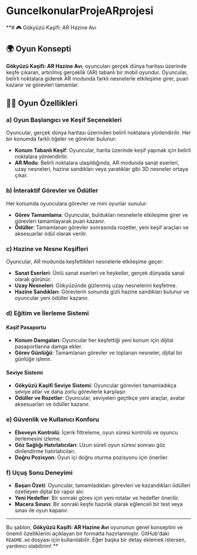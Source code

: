 # GuncelkonularProjeARprojesi

**# 🎮 Gökyüzü Kaşifi: AR Hazine Avı

## 🌍 Oyun Konsepti

**Gökyüzü Kaşifi: AR Hazine Avı**, oyuncuları gerçek dünya haritası üzerinde keşfe çıkaran, artırılmış gerçeklik (AR) tabanlı bir mobil oyundur. Oyuncular, belirli noktalara giderek AR modunda farklı nesnelerle etkileşime girer, puan kazanır ve görevleri tamamlar.

## 🧑‍🚀 Oyun Özellikleri

### a) Oyun Başlangıcı ve Keşif Seçenekleri
Oyuncular, gerçek dünya haritası üzerinden belirli noktalara yönlendirilir. Her bir konumda farklı öğeler ve görevler bulunur:
- **Konum Tabanlı Keşif**: Oyuncular, harita üzerinde keşif yapmak için belirli noktalara yönlendirilir.
- **AR Modu**: Belirli noktalara ulaşıldığında, AR modunda sanat eserleri, uzay nesneleri, hazine sandıkları veya yaratıklar gibi 3D nesneler ortaya çıkar.

### b) İnteraktif Görevler ve Ödüller
Her konumda oyunculara görevler ve mini oyunlar sunulur:
- **Görev Tamamlama**: Oyuncular, buldukları nesnelerle etkileşime girer ve görevleri tamamlayarak puan kazanır.
- **Ödüller**: Tamamlanan görevler sonrasında rozetler, yeni keşif araçları ve aksesuarlar ödül olarak verilir.

### c) Hazine ve Nesne Keşifleri
Oyuncular, AR modunda keşfettikleri nesnelerle etkileşime geçer:
- **Sanat Eserleri**: Ünlü sanat eserleri ve heykeller, gerçek dünyada sanal olarak görünür.
- **Uzay Nesneleri**: Gökyüzünde gizlenmiş uzay nesnelerini keşfetme.
- **Hazine Sandıkları**: Görevlerin sonunda gizli hazine sandıkları bulunur ve oyuncular yeni ödüller kazanır.

### d) Eğitim ve İlerleme Sistemi

#### Kaşif Pasaportu
- **Konum Damgaları**: Oyuncular her keşfettiği yeni konum için dijital pasaportlarına damga ekler.
- **Görev Günlüğü**: Tamamlanan görevler ve toplanan nesneler, dijital bir günlüğe işlenir.

#### Seviye Sistemi
- **Gökyüzü Kaşifi Seviye Sistemi**: Oyuncular görevleri tamamladıkça seviye atlar ve daha zorlu görevlerle karşılaşır.
- **Ödüller ve Rozetler**: Oyuncular, seviyeleri geçtikçe yeni araçlar, avatar aksesuarları ve ödüller kazanır.

### e) Güvenlik ve Kullanıcı Konforu
- **Ebeveyn Kontrolü**: İçerik filtreleme, oyun süresi kontrolü ve oyuncu ilerlemesini izleme.
- **Göz Sağlığı Hatırlatıcıları**: Uzun süreli oyun süresi sonrası göz dinlendirme hatırlatıcıları.
- **Doğru Pozisyon**: Oyun içi doğru oturma pozisyonu için öneriler.

### f) Uçuş Sonu Deneyimi
- **Başarı Özeti**: Oyuncular, tamamladıkları görevleri ve kazandıkları ödülleri özetleyen dijital bir rapor alır.
- **Yeni Hedefler**: Bir sonraki görev için yeni rotalar ve hedefler önerilir.
- **Macera Sınavı**: Bir sonraki keşfe hazırlık olarak eğlenceli bir test veya sınav ile oyun kapanır.

---

Bu şablon, **Gökyüzü Kaşifi: AR Hazine Avı** oyununun genel konseptini ve önemli özelliklerini açıklayan bir formatta hazırlanmıştır. GitHub'daki `README.md` dosyası için kullanılabilir. Eğer başka bir detay eklemek istersen, yardımcı olabilirim!
**
